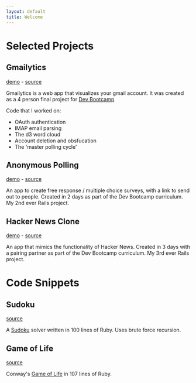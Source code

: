 ```yaml
---
layout: default
title: Welcome
---
```


Selected Projects
=================

Gmailytics
----------
[demo](http://www.gmailytics.com) - [source](https://github.com/bcamarda/gmailytics)

Gmailytics is a web app that visualizes your gmail account. It was created as a 4 person final project for [Dev Bootcamp](http://www.devbootcamp.com)

Code that I worked on:
* OAuth authentication
* IMAP email parsing
* The d3 word cloud
* Account deletion and obsfucation
* The 'master polling cycle'

Anonymous Polling
-----------------
[demo](http://anon-polling.herokuapp.com) - [source](https://github.com/perspectivezoom/pollster)

An app to create free response / multiple choice surveys, with a link to send out to people. Created in 2 days as part of the Dev Bootcamp curriculum. My 2nd ever Rails project.

Hacker News Clone
-----------------
[demo](http://hn-clone.herokuapp.com/) - [source](https://github.com/dkan/hn_clone/)

An app that mimics the functionality of Hacker News. Created in 3 days with a pairing partner as part of the Dev Bootcamp curriculum. My 3rd ever Rails project.

Code Snippets
=============

Sudoku
------
[source](https://gist.github.com/2992997)

A [Sudoku](http://en.wikipedia.org/wiki/Sudoku) solver written in 100 lines of Ruby. Uses brute force recursion.

Game of Life
------------
[source](https://gist.github.com/3142930)

Conway's [Game of Life](http://en.wikipedia.org/wiki/Conway%27s_Game_of_Life) in 107 lines of Ruby.